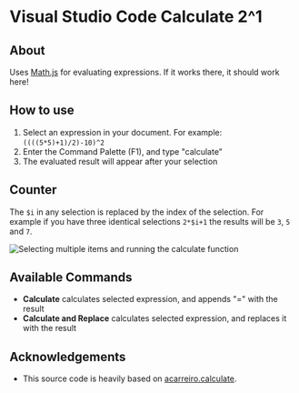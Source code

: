 # Visual Studio Code Calculate 2^1

## About 
Uses [Math.js](https://github.com/josdejong/mathjs) for evaluating expressions. If it works there, it should work here!

## How to use
1. Select an expression in your document. For example: `((((5*5)+1)/2)-10)^2`
2. Enter the Command Palette (F1), and type "calculate"
3. The evaluated result will appear after your selection

## Counter

The `$i` in any selection is replaced by the index of the selection. For example if you have three identical selections `2*$i+1` the results will be `3`, `5` and `7`.

![Selecting multiple items and running the calculate function](https://i.imgur.com/a1LDrLH.gif "Selecting multiple items and running the calculate function")

## Available Commands
- **Calculate** calculates selected expression, and appends "=" with the result
- **Calculate and Replace** calculates selected expression, and replaces it with the result

## Acknowledgements
- This source code is heavily based on [acarreiro.calculate](https://github.com/andrewcarreiro/vscode-calculate).
